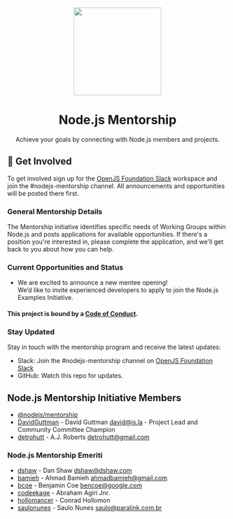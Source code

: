 <p align="center">
  <br>
  <a href="https://nodejs.dev">
    <img src="https://i.imgur.com/uIFTRPH.png" width="200"/>
  </a>
</p>

<h1 align="center">Node.js Mentorship</h1>

<p align="center">
  Achieve your goals by connecting with Node.js members and projects.
</p>

## 🚀 Get Involved

To get involved sign up for the [OpenJS Foundation Slack](https://slack-invite.openjsf.org/) workspace and join the #nodejs-mentorship channel. All announcements and opportunities will be posted there first.

### General Mentorship Details

The Mentorship initiative identifies specific needs of Working Groups within Node.js and posts applications for available opportunities. If there's a position you're interested in, please complete the application, and we'll get back to you about how you can help.

### Current Opportunities and Status

- We are excited to announce a new mentee opening! <br/>
  We’d like to invite experienced developers to apply to join the Node.js Examples Initiative.

#### This project is bound by a [Code of Conduct][].

### Stay Updated

Stay in touch with the mentorship program and receive the latest updates:

- Slack: Join the #nodejs-mentorship channel on [OpenJS Foundation Slack](https://slack-invite.openjsf.org/)
- GitHub: Watch this repo for updates.

## Node.js Mentorship Initiative Members

- [@nodejs/mentorship](https://github.com/orgs/nodejs/teams/mentorship/members)
- [DavidGuttman](https://github.com/DavidGuttman) - David Guttman <david@js.la> - Project Lead and Community Committee Champion
- [detrohutt](https://github.com/detrohutt) - A.J. Roberts <detrohutt@gmail.com>

### Node.js Mentorship Emeriti

- [dshaw](https://github.com/dshaw) - Dan Shaw <dshaw@dshaw.com>
- [bamieh](https://github.com/bamieh) - Ahmad Bamieh <ahmadbamieh@gmail.com>
- [bcoe](https://github.com/bcoe) - Benjamin Coe <bencoe@google.com>
- [codeekage](https://github.com/codeekage) - Abraham Agiri Jnr.
- [hollomancer](https://github.com/hollomancer) - Conrad Hollomon
- [saulonunes](https://github.com/saulonunes) - Saulo Nunes <saulo@paralink.com.br>

[mentorship journal]: JOURNAL.md
[code of conduct]: CODE_OF_CONDUCT.md
[node.js foundation]: https://github.com/nodejs
[kicking off the mentorship program initiative]: kickoff.md
[working groups]: https://github.com/nodejs/TSC/blob/master/WORKING_GROUPS.md
[contributing to the project]: CONTRIBUTING.md
[kubernetes pilot program]: https://docs.google.com/presentation/d/1bRjDEPEn3autWzaEFirbLfHagbZV04Q9kTCalYmnnXw/edit#slide=id.g2900d0522b_0_76

